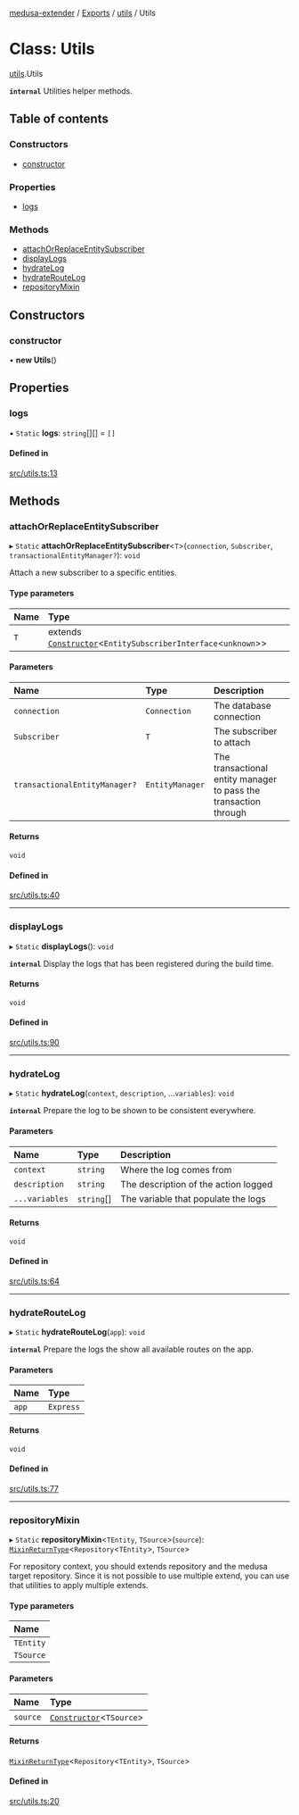 [medusa-extender](../README.md) / [Exports](../modules.md) / [utils](../modules/utils.md) / Utils

# Class: Utils

[utils](../modules/utils.md).Utils

**`internal`**
Utilities helper methods.

## Table of contents

### Constructors

- [constructor](utils.Utils.md#constructor)

### Properties

- [logs](utils.Utils.md#logs)

### Methods

- [attachOrReplaceEntitySubscriber](utils.Utils.md#attachorreplaceentitysubscriber)
- [displayLogs](utils.Utils.md#displaylogs)
- [hydrateLog](utils.Utils.md#hydratelog)
- [hydrateRouteLog](utils.Utils.md#hydrateroutelog)
- [repositoryMixin](utils.Utils.md#repositorymixin)

## Constructors

### constructor

• **new Utils**()

## Properties

### logs

▪ `Static` **logs**: `string`[][] = `[]`

#### Defined in

[src/utils.ts:13](https://github.com/adrien2p/medusa-extender/blob/575c26f/src/utils.ts#L13)

## Methods

### attachOrReplaceEntitySubscriber

▸ `Static` **attachOrReplaceEntitySubscriber**<`T`\>(`connection`, `Subscriber`, `transactionalEntityManager?`): `void`

Attach a new subscriber to a specific entities.

#### Type parameters

| Name | Type |
| :------ | :------ |
| `T` | extends [`Constructor`](../modules/types.md#constructor)<`EntitySubscriberInterface`<`unknown`\>\> |

#### Parameters

| Name | Type | Description |
| :------ | :------ | :------ |
| `connection` | `Connection` | The database connection |
| `Subscriber` | `T` | The subscriber to attach |
| `transactionalEntityManager?` | `EntityManager` | The transactional entity manager to pass the transaction through |

#### Returns

`void`

#### Defined in

[src/utils.ts:40](https://github.com/adrien2p/medusa-extender/blob/575c26f/src/utils.ts#L40)

___

### displayLogs

▸ `Static` **displayLogs**(): `void`

**`internal`**
Display the logs that has been registered during the build time.

#### Returns

`void`

#### Defined in

[src/utils.ts:90](https://github.com/adrien2p/medusa-extender/blob/575c26f/src/utils.ts#L90)

___

### hydrateLog

▸ `Static` **hydrateLog**(`context`, `description`, ...`variables`): `void`

**`internal`**
Prepare the log to be shown to be consistent everywhere.

#### Parameters

| Name | Type | Description |
| :------ | :------ | :------ |
| `context` | `string` | Where the log comes from |
| `description` | `string` | The description of the action logged |
| `...variables` | `string`[] | The variable that populate the logs |

#### Returns

`void`

#### Defined in

[src/utils.ts:64](https://github.com/adrien2p/medusa-extender/blob/575c26f/src/utils.ts#L64)

___

### hydrateRouteLog

▸ `Static` **hydrateRouteLog**(`app`): `void`

**`internal`**
Prepare the logs the show all available routes on the app.

#### Parameters

| Name | Type |
| :------ | :------ |
| `app` | `Express` |

#### Returns

`void`

#### Defined in

[src/utils.ts:77](https://github.com/adrien2p/medusa-extender/blob/575c26f/src/utils.ts#L77)

___

### repositoryMixin

▸ `Static` **repositoryMixin**<`TEntity`, `TSource`\>(`source`): [`MixinReturnType`](../modules/types.md#mixinreturntype)<`Repository`<`TEntity`\>, `TSource`\>

For repository context, you should extends repository and the medusa target repository.
Since it is not possible to use multiple extend, you can use that utilities to apply multiple extends.

#### Type parameters

| Name |
| :------ |
| `TEntity` |
| `TSource` |

#### Parameters

| Name | Type |
| :------ | :------ |
| `source` | [`Constructor`](../modules/types.md#constructor)<`TSource`\> |

#### Returns

[`MixinReturnType`](../modules/types.md#mixinreturntype)<`Repository`<`TEntity`\>, `TSource`\>

#### Defined in

[src/utils.ts:20](https://github.com/adrien2p/medusa-extender/blob/575c26f/src/utils.ts#L20)
